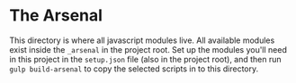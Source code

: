 # The Arsenal

This directory is where all javascript modules live. All available modules exist inside the `_arsenal` in the project root. Set up the modules you'll need in this project in the `setup.json` file (also in the project root), and then run `gulp build-arsenal` to copy the selected scripts in to this directory.